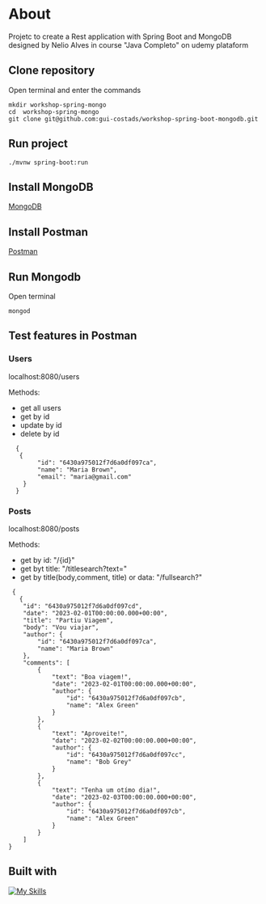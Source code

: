 # About

Projetc to create a Rest application with Spring Boot and MongoDB designed by Nelio Alves in course "Java Completo" on udemy plataform

## Clone repository
Open terminal and enter the commands
```
mkdir workshop-spring-mongo
cd  workshop-spring-mongo
git clone git@github.com:gui-costads/workshop-spring-boot-mongodb.git
```
## Run project
```
./mvnw spring-boot:run

```
## Install MongoDB
[MongoDB](https://www.mongodb.com/docs/manual/installation/)

## Install Postman
[Postman](https://www.postman.com/downloads/)

## Run Mongodb
Open terminal
```
mongod
```

## Test features in Postman
### Users
localhost:8080/users

Methods: 
 - get all users 
 - get by id
 - update by id
 - delete by id

```
  {
   {
        "id": "6430a975012f7d6a0df097ca",
        "name": "Maria Brown",
        "email": "maria@gmail.com"
    }
  }
```

### Posts
localhost:8080/posts

Methods: 
 - get by id: "/{id}"
 - get byt title: "/titlesearch?text="
 - get by title(body,comment, title) or data:  "/fullsearch?"
 
 
```
 {
   {
    "id": "6430a975012f7d6a0df097cd",
    "date": "2023-02-01T00:00:00.000+00:00",
    "title": "Partiu Viagem",
    "body": "Vou viajar",
    "author": {
        "id": "6430a975012f7d6a0df097ca",
        "name": "Maria Brown"
    },
    "comments": [
        {
            "text": "Boa viagem!",
            "date": "2023-02-01T00:00:00.000+00:00",
            "author": {
                "id": "6430a975012f7d6a0df097cb",
                "name": "Alex Green"
            }
        },
        {
            "text": "Aproveite!",
            "date": "2023-02-02T00:00:00.000+00:00",
            "author": {
                "id": "6430a975012f7d6a0df097cc",
                "name": "Bob Grey"
            }
        },
        {
            "text": "Tenha um otímo dia!",
            "date": "2023-02-03T00:00:00.000+00:00",
            "author": {
                "id": "6430a975012f7d6a0df097cb",
                "name": "Alex Green"
            }
        }
    ]
}
```


## Built with

[![My Skills](https://skillicons.dev/icons?i=java,spring,postman,mongodb,maven&theme=light)](https://skillicons.dev)
